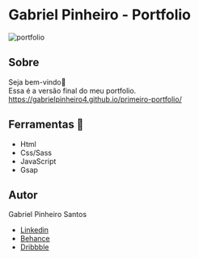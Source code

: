 # Gabriel Pinheiro - Portfolio
![portfolio](https://github.com/gabrielPinheiro4/primeiro-portfolio/assets/93086385/fc580bdb-f41a-4057-b1c2-dcadb4e8168e)

## Sobre
Seja bem-vindo👋
<br>
Essa é a versão final do meu portfolio.
<br>
https://gabrielpinheiro4.github.io/primeiro-portfolio/

## Ferramentas 🔨
- Html
- Css/Sass
- JavaScript
- Gsap


## Autor
Gabriel Pinheiro Santos
- [Linkedin](https://www.linkedin.com/in/gabriel-pinheiro-santos-569917271/)
- [Behance](https://www.behance.net/gabrielpinheiro55)
- [Dribbble](https://dribbble.com/Gabriel_Pinheiro)

